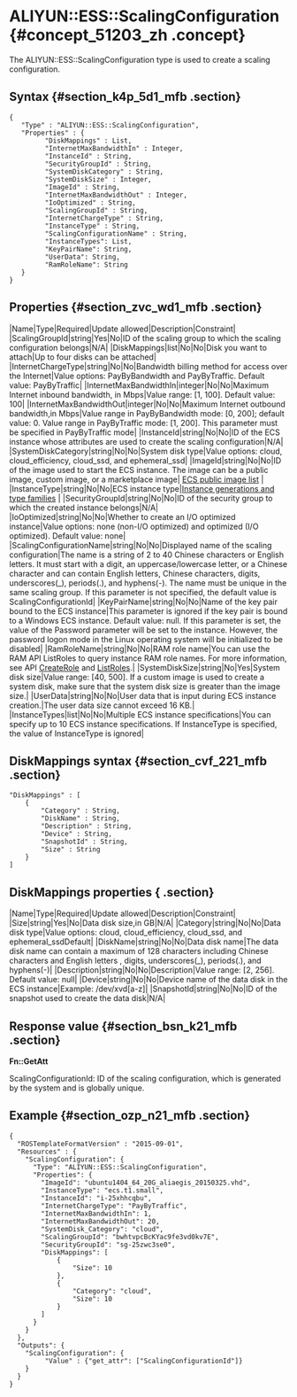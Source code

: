 # ALIYUN::ESS::ScalingConfiguration {#concept_51203_zh .concept}

The ALIYUN::ESS::ScalingConfiguration type is used to create a scaling configuration.

## Syntax {#section_k4p_5d1_mfb .section}

```language-json
{
   "Type" : "ALIYUN::ESS::ScalingConfiguration",
   "Properties" : {
         "DiskMappings" : List,
         "InternetMaxBandwidthIn" : Integer,
         "InstanceId" : String,
         "SecurityGroupId" : String,
         "SystemDiskCategory" : String,
		 "SystemDiskSize" : Integer,
         "ImageId" : String,
         "InternetMaxBandwidthOut" : Integer,
         "IoOptimized" : String,
         "ScalingGroupId" : String,
         "InternetChargeType" : String,
         "InstanceType" : String,
         "ScalingConfigurationName" : String,
		 "InstanceTypes": List,
		 "KeyPairName": String,
		 "UserData": String,
		 "RamRoleName": String
   }
}

```

## Properties {#section_zvc_wd1_mfb .section}

|Name|Type|Required|Update allowed|Description|Constraint|
|ScalingGroupId|string|Yes|No|ID of the scaling group to which the scaling configuration belongs|N/A|
|DiskMappings|list|No|No|Disk you want to attach|Up to four disks can be attached|
|InternetChargeType|string|No|No|Bandwidth billing method for access over the Internet|Value options: PayByBandwidth and PayByTraffic. Default value: PayByTraffic|
|InternetMaxBandwidthIn|integer|No|No|Maximum Internet inbound bandwidth, in Mbps|Value range: \[1, 100\]. Default value: 100|
|InternetMaxBandwidthOut|integer|No|No|Maximum Internet outbound bandwidth,in Mbps|Value range in PayByBandwidth mode: \[0, 200\]; default value: 0. Value range in PayByTraffic mode: \[1, 200\]. This parameter must be specified in PayByTraffic mode|
|InstanceId|string|No|No|ID of the ECS instance whose attributes are used to create the scaling configuration|N/A|
|SystemDiskCategory|string|No|No|System disk type|Value options: cloud, cloud\_efficiency, cloud\_ssd, and ephemeral\_ssd|
|ImageId|string|No|No|ID of the image used to start the ECS instance. The image can be a public image, custom image, or a marketplace image| [ECS public image list](https://ros.console.aliyun.com/#/product/cn-hangzhou/list/imageList) |
|InstanceType|string|No|No|ECS instance type|[Instance generations and type families](https://www.alibabacloud.com/help/zh/doc-detail/25378.htm) |
|SecurityGroupId|string|No|No|ID of the security group to which the created instance belongs|N/A|
|IoOptimized|string|No|No|Whether to create an I/O optimized instance|Value options: none \(non-I/O optimized\) and optimized \(I/O optimized\). Default value: none|
|ScalingConfigurationName|string|No|No|Displayed name of the scaling configuration|The name is a string of 2 to 40 Chinese characters or English letters. It must start with a digit, an uppercase/lowercase letter, or a Chinese character and can contain English letters, Chinese characters, digits, underscores\(\_\), periods\(.\), and hyphens\(-\). The name must be unique in the same scaling group. If this parameter is not specified, the default value is ScalingConfigurationId|
|KeyPairName|string|No|No|Name of the key pair bound to the ECS instance|This parameter is ignored if the key pair is bound to a Windows ECS instance. Default value: null. If this parameter is set, the value of the Password parameter will be set to the instance. However, the password logon mode in the Linux operating system will be initialized to be disabled|
|RamRoleName|string|No|No|RAM role name|You can use the RAM API ListRoles to query instance RAM role names. For more information, see API [CreateRole](https://www.alibabacloud.com/help/zh/doc-detail/28710.htm) and [ListRoles](https://www.alibabacloud.com/help/zh/doc-detail/28713.htm).|
|SystemDiskSize|string|No|Yes|System disk size|Value range: \[40, 500\]. If a custom image is used to create a system disk, make sure that the system disk size is greater than the image size.|
|UserData|string|No|No|User data that is input during ECS instance creation.|The user data size cannot exceed 16 KB.|
|InstanceTypes|list|No|No|Multiple ECS instance specifications|You can specify up to 10 ECS instance specifications. If InstanceType is specified, the value of InstanceType is ignored|

## DiskMappings syntax {#section_cvf_221_mfb .section}

```language-json
"DiskMappings" : [
    {
		"Category" : String,
		"DiskName" : String,
		"Description" : String,
		"Device" : String,
		"SnapshotId" : String,
		"Size" : String
	}
]

```

## DiskMappings properties { .section}

|Name|Type|Required|Update allowed|Description|Constraint|
|Size|string|Yes|No|Data disk size,in GB|N/A|
|Category|string|No|No|Data disk type|Value options: cloud, cloud\_efficiency, cloud\_ssd, and ephemeral\_ssdDefault|
|DiskName|string|No|No|Data disk name|The data disk name can contain a maximum of 128 characters including Chinese characters and English letters , digits, underscores\(\_\), periods\(.\), and hyphens\(-\)|
|Description|string|No|No|Description|Value range: \[2, 256\]. Default value: null|
|Device|string|No|No|Device name of the data disk in the ECS instance|Example: /dev/xvd\[a-z\]|
|SnapshotId|string|No|No|ID of the snapshot used to create the data disk|N/A|

## Response value {#section_bsn_k21_mfb .section}

**Fn::GetAtt**

ScalingConfigurationId: ID of the scaling configuration, which is generated by the system and is globally unique.

## Example {#section_ozp_n21_mfb .section}

```language-json
{
  "ROSTemplateFormatVersion" : "2015-09-01",
  "Resources" : {
    "ScalingConfiguration": {
      "Type": "ALIYUN::ESS::ScalingConfiguration",
      "Properties": {
        "ImageId": "ubuntu1404_64_20G_aliaegis_20150325.vhd",
        "InstanceType": "ecs.t1.small",
        "InstanceId": "i-25xhhcqbu",
        "InternetChargeType": "PayByTraffic",
        "InternetMaxBandwidthIn": 1,
        "InternetMaxBandwidthOut": 20,
        "SystemDisk_Category": "cloud",
        "ScalingGroupId": "bwhtvpcBcKYac9fe3vd0kv7E",
        "SecurityGroupId": "sg-25zwc3se0",
        "DiskMappings": [
            {
                "Size": 10
            },
            {
                "Category": "cloud",
                "Size": 10
            }
        ]
      }
    }
  },
  "Outputs": {
    "ScalingConfiguration": {
         "Value" : {"get_attr": ["ScalingConfigurationId"]}
    }
  }
}

```

